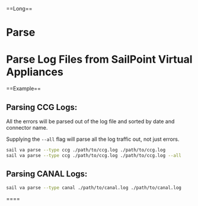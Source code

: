 ==Long==
# Parse

Parse Log Files from SailPoint Virtual Appliances
====

==Example==

## Parsing CCG Logs: 

All the errors will be parsed out of the log file and sorted by date and connector name.

Supplying the `--all` flag will parse all the log traffic out, not just errors.

```bash 
sail va parse --type ccg ./path/to/ccg.log ./path/to/ccg.log 
sail va parse --type ccg ./path/to/ccg.log ./path/to/ccg.log --all
```

## Parsing CANAL Logs: 

```bash
sail va parse --type canal ./path/to/canal.log ./path/to/canal.log 
```
====
